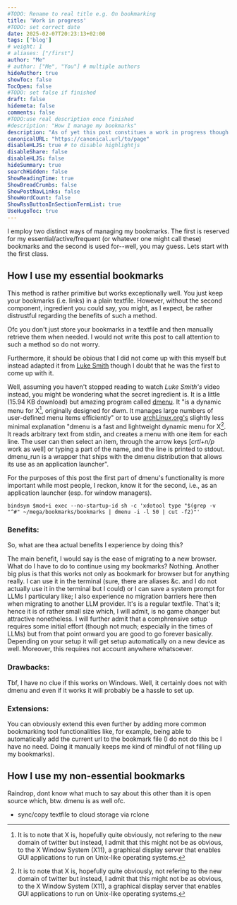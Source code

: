 ```yaml
---
#TODO: Rename to real title e.g. On bookmarking
title: 'Work in progress'
#TODO: set correct date
date: 2025-02-07T20:23:13+02:00
tags: ['blog']
# weight: 1
# aliases: ["/first"]
author: "Me"
# author: ["Me", "You"] # multiple authors
hideAuthor: true
showToc: false
TocOpen: false
#TODO: set false if finished
draft: false
hidemeta: false
comments: false
#TODO:use real description once finished
#description: "How I manage my bookmarks"
description: "As of yet this post constitues a work in progress though I sincerly hope that it will make more sense than Jocye's Finnegans Wake."
canonicalURL: "https://canonical.url/to/page"
disableHLJS: true # to disable highlightjs
disableShare: false
disableHLJS: false
hideSummary: true
searchHidden: false
ShowReadingTime: true
ShowBreadCrumbs: false
ShowPostNavLinks: false
ShowWordCount: false
ShowRssButtonInSectionTermList: true
UseHugoToc: true
---
```

I employ two distinct ways of managing my bookmarks.
The first is reserved for my essential/active/frequent (or whatever one might
call these) bookmarks and the second is used for--well, you may guess.
Lets start with the first class.

## How I use my essential bookmarks

This method is rather primitive but works exceptionally well. You just keep
your bookmarks (i.e. links) in a plain textfile. However, without the second
component, ingredient you could say, you might, as I expect, be
rather distrustful regarding the benefits of such a method.

Ofc you don't just store your bookmarks in a textfile and then manually
retrieve them when needed. I would not write this post to call attention to
such a method so do not worry.

Furthermore, it should be obious that I did not come up with this myself but instead adapted it from [Luke Smith](https://youtu.be/d_11QaTlf1I?feature=shared) though I doubt that he was the first to come up with it.

Well, assuming you haven't stopped reading to watch *Luke Smith's* video
instead, you might be wondering what the secret ingredient is. It is a
little (15.94 KB download) but amazing program called
[dmenu](https://tools.suckless.org/dmenu/). It "is a dynamic menu for X[^1],
originally designed for dwm. It manages large numbers of user-defined menu
items efficiently" or to use
[archLinux.org's](https://wiki.archlinux.org/title/Dmenu) slightly less minimal
explanation "dmenu is a fast and lightweight dynamic menu for X[^1]. It reads
arbitrary text from stdin, and creates a menu with one item for each line. The
user can then select an item, through the arrow keys \[*crtl+n/p* work as well\] or typing a part of the
name, and the line is printed to stdout. dmenu_run is a wrapper that ships with
the dmenu distribution that allows its use as an application launcher".

For the purposes of this post the first part of dmenu's functionality is more important while most people, I reckon, know it for the second, i.e., as an application launcher (esp. for window managers).

``bindsym $mod+i exec --no-startup-id sh -c 'xdotool type "$(grep -v "^#" ~/mega/bookmarks/bookmarks | dmenu -i -l 50 | cut -f2)"'``

### Benefits:

So, what are thea actual benefits I experience by doing this?

The main benefit, I would say is the ease of migrating to a new browser. What
do I have to do to continue using my bookmarks? Nothing. Another big plus is
that this works not only as bookmark for browser but for anything really. I can
use it in the terminal (sure, there are aliases &c. and I do not actually use
it in the terminal but I could) or I can save a system prompt for LLMs I
particulary like; I also experience no migration barriers here then when
migrating to another LLM provider. It's is a regular textfile. That's it; hence
it is of rather small size which, I will admit, is no game changer but
attractive nonetheless. I will further admit that a comphrensive setup requires
some initial effort (though not much; especially in the times of LLMs) but from
that point onward you are good to go forever basically. Depending on your setup
it will get setup automatically on a new device as well. Moreover, this
requires not account anywhere whatsoever.

### Drawbacks:

Tbf, I have no clue if this works on Windows. Well, it certainly does not with dmenu and even if it works it will probably be a hassle to set up.

### Extensions:

You can obviously extend this even further by adding more common bookmarking tool functionalities like, for example, being able to automatically add the current url to the bookmark file (I do not do this bc I have no need. Doing it manually keeps me kind of mindful of not filling up my bookmarks).

## How I use my non-essential bookmarks

Raindrop, dont know what much to say about this other than it is open source which, btw. dmenu is as well ofc.

- sync/copy textfile to cloud storage via rclone

[^1]: It is to note that X is, hopefully quite obviously, not refering to the new domain of twitter but instead, I admit that this might not be as obvious, to the X Window System (X11), a graphical display server that enables GUI applications to run on Unix-like operating systems. 
